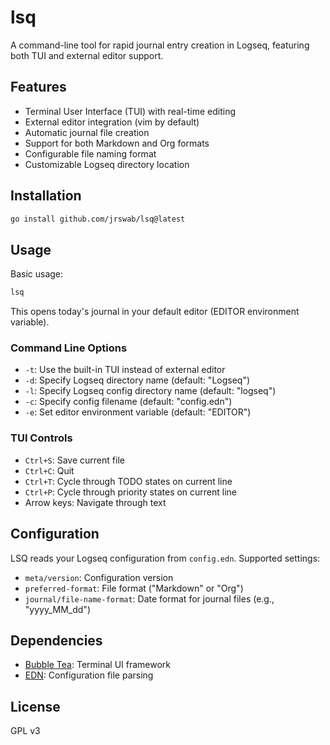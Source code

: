 # lsq

A command-line tool for rapid journal entry creation in Logseq, featuring both TUI and external editor support.

## Features

- Terminal User Interface (TUI) with real-time editing
- External editor integration (vim by default)
- Automatic journal file creation
- Support for both Markdown and Org formats
- Configurable file naming format
- Customizable Logseq directory location

## Installation

```bash
go install github.com/jrswab/lsq@latest
```

## Usage

Basic usage:
```bash
lsq
```

This opens today's journal in your default editor (EDITOR environment variable).

### Command Line Options

- `-t`: Use the built-in TUI instead of external editor
- `-d`: Specify Logseq directory name (default: "Logseq")
- `-l`: Specify Logseq config directory name (default: "logseq")
- `-c`: Specify config filename (default: "config.edn")
- `-e`: Set editor environment variable (default: "EDITOR")

### TUI Controls

- `Ctrl+S`: Save current file
- `Ctrl+C`: Quit
- `Ctrl+T`: Cycle through TODO states on current line
- `Ctrl+P`: Cycle through priority states on current line
- Arrow keys: Navigate through text

## Configuration

LSQ reads your Logseq configuration from `config.edn`. Supported settings:

- `meta/version`: Configuration version
- `preferred-format`: File format ("Markdown" or "Org")
- `journal/file-name-format`: Date format for journal files (e.g., "yyyy_MM_dd")

## Dependencies

- [Bubble Tea](https://github.com/charmbracelet/bubbletea): Terminal UI framework
- [EDN](https://olympos.io/encoding/edn): Configuration file parsing

## License

GPL v3
